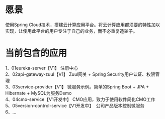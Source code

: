 # 愿景
  使用Spring Cloud技术，搭建云计算应用平台。将云计算应用都须要的特性加以实现，让使用此平台的用户专注于自己的业务，而不必重复造轮子。<br>
  
# 当前包含的应用
  1、01eureka-server【V1】                 注册中心<br>
  2、02api-gateway-zuul【V1】              Zuul网关 + Spring Security用户认证、权限管理<br>
  3、03service-provider【V1】              微服务示例。简单的Spring Boot + JPA + Hibernate + MySQL为服务Demo<br>
  4、04cmo-service【V1开发中】              CMO应用，致力于使用软件简化CMO工作<br>
  5、05version-control-service【V1开发中】  公司产品版本控制微服务<br>
  6、...

